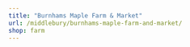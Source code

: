 ```yaml
---
title: "Burnhams Maple Farm & Market"
url: /middlebury/burnhams-maple-farm-and-market/
shop: farm
---
```

